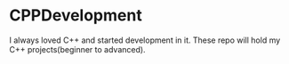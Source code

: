 # CPPDevelopment
I always loved C++ and started development in it. These repo will hold my C++ projects(beginner to advanced).
